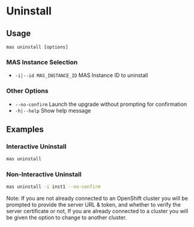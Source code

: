 Uninstall
===============================================================================

Usage
-------------------------------------------------------------------------------
`mas uninstall [options]`

### MAS Instance Selection
- `-i|--id MAS_INSTANCE_ID` MAS Instance ID to uninstall

### Other Options
- `--no-confirm` Launch the upgrade without prompting for confirmation
- `-h|--help` Show help message


Examples
-------------------------------------------------------------------------------
### Interactive Uninstall
```bash
mas uninstall
```

### Non-Interactive Uninstall
```bash
mas uninstall -i inst1 --no-confirm
```

Note: If you are not already connected to an OpenShift cluster you will be prompted to provide the server URL & token, and whether to verify the server certificate or not,  If you are already connected to a cluster you will be given the option to change to another cluster.